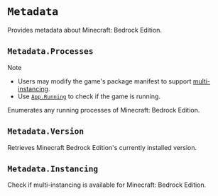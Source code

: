 # `Metadata`

Provides metadata about Minecraft: Bedrock Edition.

## `Metadata.Processes`

> [!NOTE]
> - Users may modify the game's package manifest to support [multi-instancing](https://learn.microsoft.com/en-us/windows/uwp/launch-resume/multi-instance-uwp).
> - Use [`App.Running`](../Bedrockix.Windows/App.md) to check if the game is running.

Enumerates any running processes of Minecraft: Bedrock Edition.

## `Metadata.Version`

Retrieves Minecraft Bedrock Edition's currently installed version.

## `Metadata.Instancing`

Check if multi-instancing is available for Minecraft: Bedrock Edition.